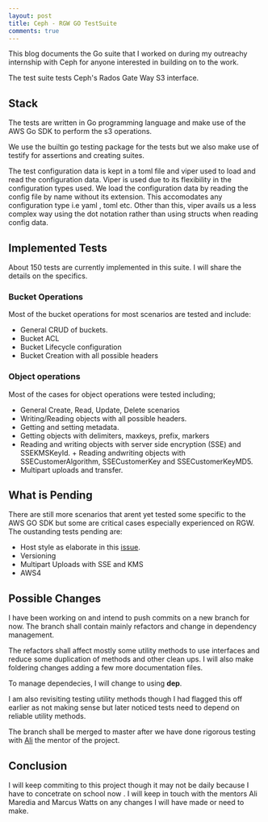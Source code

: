 ```yaml
---
layout: post
title: Ceph - RGW GO TestSuite
comments: true
---
```


This blog documents the Go suite that I worked on during my outreachy internship with Ceph for anyone interested in building on to the work.

The test suite tests Ceph's Rados Gate Way S3 interface.

## Stack

The tests are written in Go programming language and make use of the AWS Go SDK to perform the s3 operations.

We use the builtin go testing package for the tests but we also make use of testify for assertions and creating suites.

The test configuration data is kept in a toml file and viper used to load and read the configuration data. Viper is used due to its flexibility in the configuration types used. We load the configuration data by reading the config file by name without its extension. This accomodates any configuration type i.e yaml , toml etc. Other than this, viper avails us a less complex way using the dot notation rather than using structs when reading config data.

## Implemented Tests

About 150 tests are currently implemented in this suite. I will share the details on the specifics.

### Bucket Operations

Most of the bucket operations for most scenarios are tested and include:

+ General CRUD of buckets.        
+ Bucket ACL
+ Bucket Lifecycle configuration       
+ Bucket Creation with all possible headers    


### Object operations

Most of the cases for object operations were tested including;

+ General Create, Read, Update, Delete scenarios     
+ Writing/Reading objects with all possible headers.   
+ Getting and setting metadata.   
+ Getting objects with delimiters, maxkeys, prefix, markers 
+ Reading and writing objects with server side encryption (SSE) and SSEKMSKeyId.    + Reading andwriting objects with SSECustomerAlgorithm, SSECustomerKey and SSECustomerKeyMD5.
+ Multipart uploads and transfer.

## What is Pending

There are still more scenarios that arent yet tested some specific to the AWS GO SDK but some are critical cases especially experienced on RGW. The oustanding tests pending are:

+ Host style as elaborate in this [issue](https://github.com/nanjekyejoannah/go_s3tests/issues).
+ Versioning
+ Multipart Uploads with SSE and KMS
+ AWS4

## Possible Changes

I have been working on and intend to push commits on a new branch for now. The branch shall contain mainly refactors and change in dependency management.

The refactors shall affect mostly some utility methods to use  interfaces and reduce some duplication of methods and other clean ups. I will also make foldering changes adding a few more documentation files.

To manage dependecies, I will change to using **dep**.

I am also revisiting testing utility methods though I had flagged this off earlier as not making sense but later noticed tests need to depend on reliable utility methods.

The branch shall be merged to master after we have done rigorous testing with [Ali](https://github.com/alimaredia) the mentor of the project.

## Conclusion

I will keep commiting to this project though it may not be daily because I have to concetrate on school now . I will keep in touch with the mentors Ali Maredia and Marcus Watts on any changes I will have made or need to make.